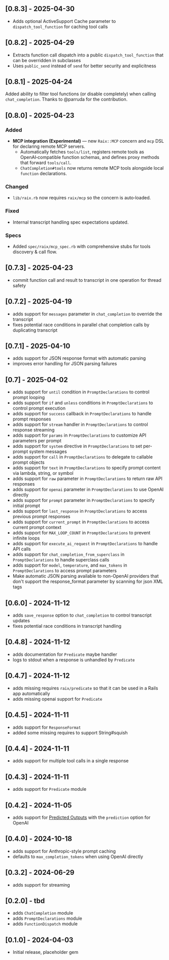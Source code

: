 ## [0.8.3] - 2025-04-30
- Adds optional ActiveSupport Cache parameter to `dispatch_tool_function` for caching tool calls

## [0.8.2] - 2025-04-29
- Extracts function call dispatch into a public `dispatch_tool_function` that can be overridden in subclasses
- Uses `public_send` instead of `send` for better security and explicitness

## [0.8.1] - 2025-04-24
Added ability to filter tool functions (or disable completely) when calling `chat_completion`. Thanks to @parruda for the contribution.

## [0.8.0] - 2025-04-23
### Added
* **MCP integration (Experimental)** — new `Raix::MCP` concern and `mcp` DSL for declaring remote MCP servers.
  * Automatically fetches `tools/list`, registers remote tools as OpenAI‑compatible function schemas, and defines proxy methods that forward `tools/call`.
  * `ChatCompletion#tools` now returns remote MCP tools alongside local `function` declarations.

### Changed
* `lib/raix.rb` now requires `raix/mcp` so the concern is auto‑loaded.

### Fixed
* Internal transcript handling spec expectations updated.

### Specs
* Added `spec/raix/mcp_spec.rb` with comprehensive stubs for tools discovery & call flow.

## [0.7.3] - 2025-04-23
- commit function call and result to transcript in one operation for thread safety

## [0.7.2] - 2025-04-19
- adds support for `messages` parameter in `chat_completion` to override the transcript
- fixes potential race conditions in parallel chat completion calls by duplicating transcript

## [0.7.1] - 2025-04-10
- adds support for JSON response format with automatic parsing
- improves error handling for JSON parsing failures

## [0.7] - 2025-04-02
- adds support for `until` condition in `PromptDeclarations` to control prompt looping
- adds support for `if` and `unless` conditions in `PromptDeclarations` to control prompt execution
- adds support for `success` callback in `PromptDeclarations` to handle prompt responses
- adds support for `stream` handler in `PromptDeclarations` to control response streaming
- adds support for `params` in `PromptDeclarations` to customize API parameters per prompt
- adds support for `system` directive in `PromptDeclarations` to set per-prompt system messages
- adds support for `call` in `PromptDeclarations` to delegate to callable prompt objects
- adds support for `text` in `PromptDeclarations` to specify prompt content via lambda, string, or symbol
- adds support for `raw` parameter in `PromptDeclarations` to return raw API responses
- adds support for `openai` parameter in `PromptDeclarations` to use OpenAI directly
- adds support for `prompt` parameter in `PromptDeclarations` to specify initial prompt
- adds support for `last_response` in `PromptDeclarations` to access previous prompt responses
- adds support for `current_prompt` in `PromptDeclarations` to access current prompt context
- adds support for `MAX_LOOP_COUNT` in `PromptDeclarations` to prevent infinite loops
- adds support for `execute_ai_request` in `PromptDeclarations` to handle API calls
- adds support for `chat_completion_from_superclass` in `PromptDeclarations` to handle superclass calls
- adds support for `model`, `temperature`, and `max_tokens` in `PromptDeclarations` to access prompt parameters
- Make automatic JSON parsing available to non-OpenAI providers that don't support the response_format parameter by scanning for json XML tags

## [0.6.0] - 2024-11-12
- adds `save_response` option to `chat_completion` to control transcript updates
- fixes potential race conditions in transcript handling

## [0.4.8] - 2024-11-12
- adds documentation for `Predicate` maybe handler
- logs to stdout when a response is unhandled by `Predicate`

## [0.4.7] - 2024-11-12
- adds missing requires `raix/predicate` so that it can be used in a Rails app automatically
- adds missing openai support for `Predicate`

## [0.4.5] - 2024-11-11
- adds support for `ResponseFormat`
- added some missing requires to support String#squish

## [0.4.4] - 2024-11-11
- adds support for multiple tool calls in a single response

## [0.4.3] - 2024-11-11
- adds support for `Predicate` module

## [0.4.2] - 2024-11-05
- adds support for [Predicted Outputs](https://platform.openai.com/docs/guides/latency-optimization#use-predicted-outputs) with the `prediction` option for OpenAI

## [0.4.0] - 2024-10-18
- adds support for Anthropic-style prompt caching
- defaults to `max_completion_tokens` when using OpenAI directly

## [0.3.2] - 2024-06-29
- adds support for streaming

## [0.2.0] - tbd
- adds `ChatCompletion` module
- adds `PromptDeclarations` module
- adds `FunctionDispatch` module

## [0.1.0] - 2024-04-03
- Initial release, placeholder gem
